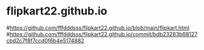 # flipkart22.github.io
#https://github.com/fffdddsss/flipkart22.github.io/blob/main/flipkart.html
#https://github.com/fffdddsss/flipkart22.github.io/commit/bdb23283b68127cbd2c7f8f7ccd0f6b4e5174882
